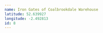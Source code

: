 ```yaml
---
name: Iron Gates of Coalbrookdale Warehouse
latitude: 52.639927
longitude: -2.492813
id: 8
---
```


